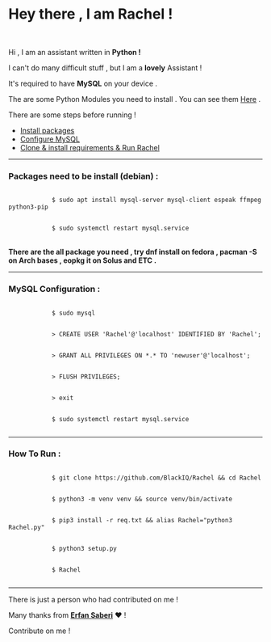 <html>
	<body>
		<h1>Hey there , I am Rachel !</h1>
		<br>
		<p>Hi , I am an assistant written in <b>Python !</b></p>
		<p>I can't do many difficult stuff , but I am a <b>lovely</b> Assistant !</p>
		<p>It's required to have <b>MySQL</b> on your device .</p>
		<p>The are some Python Modules you need to install . You can see them <a href="https://github.com/BlackIQ/Rachel/blob/master/req.txt">Here</a> .</p>
		<p>There are some steps before running !</p>
		<ul>
		    <li><a href="https://github.com/BlackIQ/Rachel#packages-need-to-be-install-debian-">Install packages</a></li>
		    <li><a href="https://github.com/BlackIQ/Rachel#mysql-configuration-">Configure MySQL</a></li>
		    <li><a href="https://github.com/BlackIQ/Rachel#how-to-run-">Clone & install requirements & Run Rachel</a></li>
		</ul>
		<hr>
		<h3>Packages need to be install (debian) :</h3>
		<code>
		    $ sudo apt install mysql-server mysql-client espeak ffmpeg python3-pip
        </code>
		<br>
        <code>
            $ sudo systemctl restart mysql.service
        </code>
        <br>
        <br>
        <b>There are the all package you need , try dnf install on fedora , pacman -S on Arch bases , eopkg it on Solus and ETC .</b>
		<hr>
		<h3>MySQL Configuration :</h3>
		<code>
		    $ sudo mysql
		</code>
		<br>
		<code>
		    > CREATE USER 'Rachel'@'localhost' IDENTIFIED BY 'Rachel';
		</code>
		<br>
		<code>
		    > GRANT ALL PRIVILEGES ON *.* TO 'newuser'@'localhost';
        </code>
        <br>
        <code>
            > FLUSH PRIVILEGES;
        </code>
        <br>
        <code>
            > exit
        </code>
        <br>
        <code>
            $ sudo systemctl restart mysql.service
        </code>
		<hr>
		<h3>How To Run :</h3>
		<code>
		    $ git clone https://github.com/BlackIQ/Rachel && cd Rachel
		</code>
		<br>
		<code>
		    $ python3 -m venv venv && source venv/bin/activate
		</code>
		<br>
		<code>
		    $ pip3 install -r req.txt && alias Rachel="python3 Rachel.py"
		</code>
		<br>
		<code>
		    $ python3 setup.py
		</code>
		<br>
		<code>
		    $ Rachel
		</code>
		<hr>
		<p>There is just a person who had contributed on me !</p>
		<p>Many thanks from <b><a href="https://github.com/erfansaberi">Erfan Saberi</a></b> &hearts; !</p>
		<p>Contribute on me !</p>
	</body>
</html>